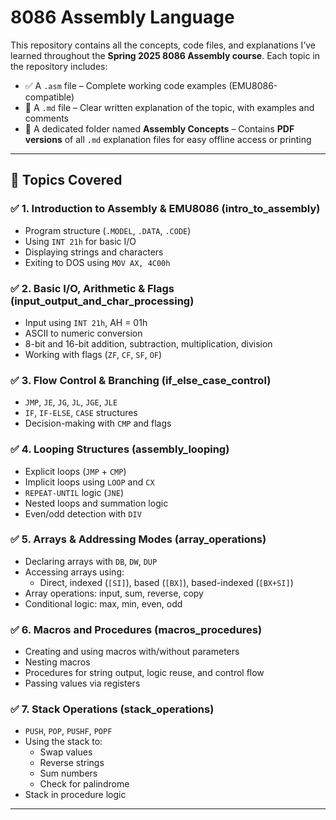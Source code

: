 # 8086 Assembly Language

This repository contains all the concepts, code files, and explanations I’ve learned throughout the **Spring 2025 8086 Assembly course**.
Each topic in the repository includes:
- ✅ A `.asm` file – Complete working code examples (EMU8086-compatible)
- 📄 A `.md` file – Clear written explanation of the topic, with examples and comments
- 📁 A dedicated folder named **Assembly Concepts** – Contains **PDF versions** of all `.md` explanation files for easy offline access or printing

---

## 📘 Topics Covered

### ✅ 1. Introduction to Assembly & EMU8086 (intro_to_assembly)
- Program structure (`.MODEL`, `.DATA`, `.CODE`)
- Using `INT 21h` for basic I/O
- Displaying strings and characters
- Exiting to DOS using `MOV AX, 4C00h`

### ✅ 2. Basic I/O, Arithmetic & Flags (input_output_and_char_processing)
- Input using `INT 21h`, AH = 01h
- ASCII to numeric conversion
- 8-bit and 16-bit addition, subtraction, multiplication, division
- Working with flags (`ZF`, `CF`, `SF`, `OF`)

### ✅ 3. Flow Control & Branching (if_else_case_control)
- `JMP`, `JE`, `JG`, `JL`, `JGE`, `JLE`
- `IF`, `IF-ELSE`, `CASE` structures
- Decision-making with `CMP` and flags

### ✅ 4. Looping Structures (assembly_looping)
- Explicit loops (`JMP` + `CMP`)
- Implicit loops using `LOOP` and `CX`
- `REPEAT-UNTIL` logic (`JNE`)
- Nested loops and summation logic
- Even/odd detection with `DIV`

### ✅ 5. Arrays & Addressing Modes (array_operations)
- Declaring arrays with `DB`, `DW`, `DUP`
- Accessing arrays using:
  - Direct, indexed (`[SI]`), based (`[BX]`), based-indexed (`[BX+SI]`)
- Array operations: input, sum, reverse, copy
- Conditional logic: max, min, even, odd

### ✅ 6. Macros and Procedures (macros_procedures)
- Creating and using macros with/without parameters
- Nesting macros
- Procedures for string output, logic reuse, and control flow
- Passing values via registers

### ✅ 7. Stack Operations (stack_operations)
- `PUSH`, `POP`, `PUSHF`, `POPF`
- Using the stack to:
  - Swap values
  - Reverse strings
  - Sum numbers
  - Check for palindrome
- Stack in procedure logic

---

